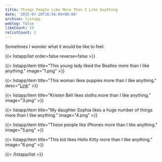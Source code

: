 ```yaml
---
title: Things People Like More Than I Like Anything
date: '2015-07-20T16:56:09+00:00'
archive: listapp
weblog: false
likeCount: 19
relistCount: 2
---
```


Sometimes I wonder what it would be like to feel.

<!--more-->

{{< listapp/list order=false reverse=false >}}

   {{< listapp/item title="This young lady liked the Beatles more than I like anything."
      image="1.png" >}}

   {{< listapp/item title="This woman likes puppies more than I like anything."
      desc="[Link](http://bit.ly/1gyg7Bq)" >}}

   {{< listapp/item title="Kristen Bell likes sloths more than I like anything."
      image="3.png" >}}

   {{< listapp/item title="My daughter Sophia likes a huge number of things more than I like anything."
      image="4.png" >}}

   {{< listapp/item title="These people like iPhones more than I like anything."
      image="5.png" >}}

   {{< listapp/item title="This kid likes Hello Kitty more than I like anything."
      image="6.png" >}}

{{< /listapp/list >}}
